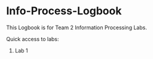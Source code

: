 # Info-Process-Logbook

This Logbook is for Team 2 Information Processing Labs. 

Quick access to labs: 

1. Lab 1 